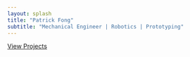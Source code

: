 ```yaml
---
layout: splash
title: "Patrick Fong"
subtitle: "Mechanical Engineer | Robotics | Prototyping"
---
```


[View Projects](./projects/)

